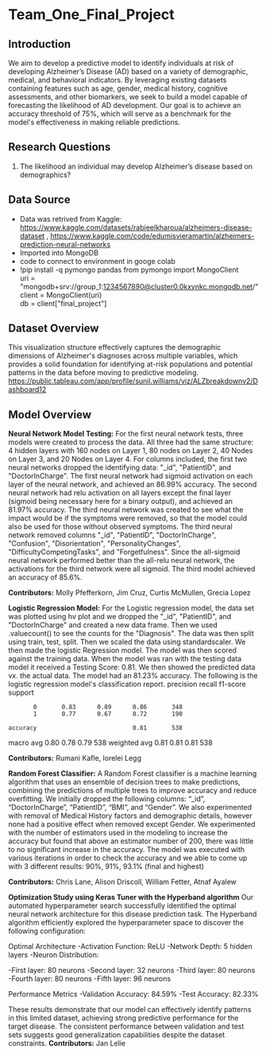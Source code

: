 # Team_One_Final_Project
## Introduction 
We aim to develop a predictive model to identify individuals at risk of developing Alzheimer’s Disease (AD) based on a variety of demographic, medical, and behavioral indicators. By leveraging existing datasets containing features such as age, gender, medical history, cognitive assessments, and other biomarkers, we seek to build a model capable of forecasting the likelihood of AD development. Our goal is to achieve an accuracy threshold of 75%, which will serve as a benchmark for the model's effectiveness in making reliable predictions.
## Research Questions
1. The likelihood an individual may develop Alzheimer’s disease based on demographics?

## Data Source 
- Data was retrived from Kaggle: https://www.kaggle.com/datasets/rabieelkharoua/alzheimers-disease-dataset , https://www.kaggle.com/code/edumisvieramartin/alzheimers-prediction-neural-networks
- Imported into MongoDB
- code to connect to environment in googe colab
- !pip install -q pymongo pandas
from pymongo import MongoClient  
uri = "mongodb+srv://group_1:1234567890@cluster0.0kxynkc.mongodb.net/"
client = MongoClient(uri)  
db = client["final_project"]

## Dataset Overview
This visualization structure effectively captures the demographic dimensions of Alzheimer's diagnoses across multiple variables, which provides a solid foundation for identifying at-risk populations and potential patterns in the data before moving to predictive modeling.
https://public.tableau.com/app/profile/sunil.williams/viz/ALZbreakdownv2/Dashboard12

## Model Overview

**Neural Network Model Testing:**
For the first neural network tests, three models were created to process the data. All three had the same structure: 4 hidden layers with 160 nodes on Layer 1, 80 nodes on Layer 2, 40 Nodes on Layer 3, and 20 Nodes on Layer 4.
For columns included, the first two neural networks dropped the identifying data: "_id", "PatientID", and "DoctorInCharge". The first neural network had sigmoid activation on each layer of the neural network, and achieved an 86.99% accuracy. The second neural network had relu activation on all layers except the final layer (sigmoid being necessary here for a binary output), and achieved an 81.97% accuracy.
The third neural network was created to see what the impact would be if the symptoms were removed, so that the model could also be used for those without observed symptoms. The third neural network removed columns "_id", "PatientID", "DoctorInCharge", "Confusion", "Disorientation", "PersonalityChanges", "DifficultyCompetingTasks", and "Forgetfulness". Since the all-sigmoid neural network performed better than the all-relu neural network, the activations for the third network were all sigmoid. The third model achieved an accuracy of 85.6%.
  
  **Contributors:** Molly Pfefferkorn, Jim Cruz, Curtis McMullen, Grecia Lopez

**Logistic Regression Model:**
For the Logistic regression model, the data set was plotted using hv plot and we dropped the "_id", "PatientID", and "DoctorInCharge" and created a new data frame. Then we used .valuecount() to see the counts for the "Diagnosis". The data was then split using train, test, split. Then we scaled the data using standardscaler. We then made the logistic Regression model. The model was then scored against the training data. When the model was ran with the testing data model it received a Testing Score: 0.81. We then showed the predicted data vx. the actual data. The model had an 81.23% accuracy.  The following is the logistic regression model's classification report.
                  precision    recall  f1-score   support

           0       0.83      0.89      0.86       348
           1       0.77      0.67      0.72       190

    accuracy                           0.81       538
   macro avg       0.80      0.78      0.79       538
weighted avg       0.81      0.81      0.81       538

 **Contributors:** Rumani Kafle, lorelei Legg

**Random Forest Classifier:**
A Random Forest classifier is a machine learning algorithm that uses an ensemble of decision trees to make predictions, combining the predictions of multiple trees to improve accuracy and reduce overfitting. 
We initially dropped the following columns: “_id”, “DoctorInCharge”, “PatientID”, “BMI”, and “Gender”. 
We also experimented with removal of Medical History factors and demographic details, however none had a positive effect when removed except Gender.
We experimented with the number of estimators used in the modeling to increase the accuracy but found that above an estimator number of 200, there was little to no significant increase in the accuracy.
The model was executed with various iterations in order to check the  accuracy and we able to come up with 3 different results:
90%, 91%, 93.1% (final and highest)
 
 **Contributors:** Chris Lane, Alison Driscoll, William Fetter, Atnaf Ayalew
 
**Optimization Study using Keras Tuner with the Hyperband algorithm**
Our automated hyperparameter search successfully identified the optimal neural network architecture for this disease prediction task. The Hyperband algorithm efficiently explored the hyperparameter space to discover the following configuration:

Optimal Architecture
-Activation Function: ReLU
-Network Depth: 5 hidden layers
-Neuron Distribution:

-First layer: 80 neurons
-Second layer: 32 neurons
-Third layer: 80 neurons
-Fourth layer: 80 neurons
-Fifth layer: 96 neurons

Performance Metrics
-Validation Accuracy: 84.59%
-Test Accuracy: 82.33%

These results demonstrate that our model can effectively identify patterns in this limited dataset, achieving strong predictive performance for the target disease. The consistent performance between validation and test sets suggests good generalization capabilities despite the dataset constraints.
 **Contributors:** Jan Lelie


